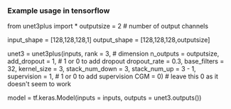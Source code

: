 ### Example usage in tensorflow
from unet3plus import *
outputsize = 2 # number of output channels

input_shape = [128,128,128,1]
output_shape = [128,128,128,outputsize]

unet3 = unet3plus(inputs, 
                  rank = 3,  # dimension
                  n_outputs = outputsize, 
                  add_dropout = 1, # 1 or 0 to add dropout
                  dropout_rate = 0.3,
                  base_filters = 32, 
                  kernel_size = 3, 
                  stack_num_down =  3, 
                  stack_num_up = 3 - 1, 
                  supervision = 1, # 1 or 0 to add supervision
                  CGM = 0) # leave this 0 as it doesn't seem to work

model = tf.keras.Model(inputs = inputs, outputs = unet3.outputs())
